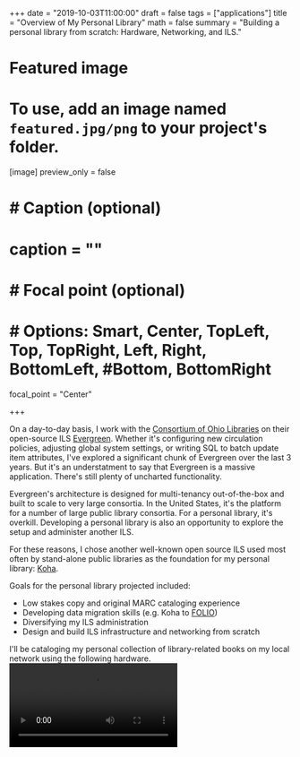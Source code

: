 +++
date = "2019-10-03T11:00:00"
draft = false
tags = ["applications"]
title = "Overview of My Personal Library"
math = false
summary = "Building a personal library from scratch: Hardware, Networking, and ILS."

# Featured image
# To use, add an image named `featured.jpg/png` to your project's folder.
[image]
   preview_only = false
#  # Caption (optional)
#  caption = ""
#
#  # Focal point (optional)
#  # Options: Smart, Center, TopLeft, Top, TopRight, Left, Right, BottomLeft, #Bottom, BottomRight
   focal_point = "Center"

+++

On a day-to-day basis, I work with the [Consortium of Ohio Libraries](http://info.cool-cat.org/) on their open-source ILS [Evergreen](https://evergreen-ils.org/). Whether it's configuring new circulation policies, adjusting global system settings, or writing SQL to batch update item attributes, I've explored a significant chunk of Evergreen over the last 3 years. But it's an understatment to say that Evergreen is a massive application. There's still plenty of uncharted functionality.
   
Evergreen's architecture is designed for multi-tenancy out-of-the-box and built to scale to very large consortia. In the United States, it's the platform for a number of large public library consortia. For a personal library, it's overkill. Developing a personal library is also an opportunity to explore the setup and administer another ILS.

For these reasons, I chose another well-known open source ILS used most often by stand-alone public libraries as the foundation for my personal library: [Koha](https://koha-community.org/).

Goals for the personal library projected included:

* Low stakes copy and original MARC cataloging experience
* Developing data migration skills (e.g. Koha to [FOLIO](https://www.folio.org/))
* Diversifying my ILS administration 
* Design and build ILS infrastructure and networking from scratch

I'll be cataloging my personal collection of library-related books on my local network using the following hardware.
<video controls src="/post/my_library/koha_server.mp4"></video>
